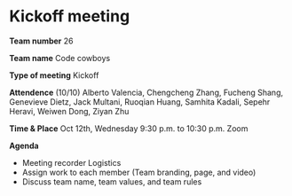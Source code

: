 # Kickoff meeting

**Team number**
26

**Team name**
Code cowboys

**Type of meeting**
Kickoff

**Attendence**
(10/10) Alberto Valencia, Chengcheng Zhang, Fucheng Shang, Genevieve Dietz, Jack Multani, Ruoqian Huang, Samhita Kadali, Sepehr Heravi, Weiwen Dong, Ziyan Zhu

**Time & Place**
Oct 12th, Wednesday 9:30 p.m. to 10:30 p.m. Zoom

**Agenda**
- Meeting recorder Logistics
- Assign work to each member (Team branding, page, and video)
- Discuss team name, team values, and team rules
